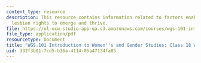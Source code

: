 ```yaml
---
content_type: resource
description: This resource contains information related to factors enabling gay and
  lesbian rights to emerge and thrive.
file: https://ol-ocw-studio-app-qa.s3.amazonaws.com/courses/wgs-101-introduction-to-womens-and-gender-studies-fall-2014/332f3b017cd5b36a411405a47134fa85_MITWGS_101F14_InClass18A.pdf
file_type: application/pdf
resourcetype: Document
title: 'WGS.101 Introduction to Women''s and Gender Studies: Class 18 Writing A'
uid: 332f3b01-7cd5-b36a-4114-05a47134fa85
---
```

